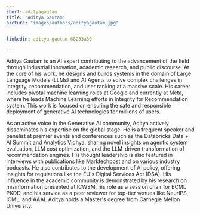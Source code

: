 ```yaml
---
short: adityagautam
title: "Aditya Gautam"
picture: "images/authors/adityagautam.jpg"


linkedin: aditya-gautam-68233a30

---
```


Aditya Gautam is an AI expert contributing to the advancement of the field through industrial innovation, academic research, and public discourse. At the core of his work, he designs and builds systems in the domain of Large Language Models (LLMs) and AI Agents to solve complex challenges in integrity, recommendation, and user ranking at a massive scale. His career includes pivotal machine learning roles at Google and currently at Meta, where he leads Machine Learning efforts in Integrity for Recommendation system. This work is focused on ensuring the safe and responsible deployment of generative AI technologies for millions of users.

As an active voice in the Generative AI community, Aditya actively disseminates his expertise on the global stage. He is a frequent speaker and panelist at premier events and conferences such as the Databricks Data + AI Summit and Analytics Vidhya, sharing novel insights on agentic system evaluation, LLM cost optimization, and the LLM-driven transformation of recommendation engines. His thought leadership is also featured in interviews with publications like Marktechpost and on various industry podcasts. He also contributes to the development of AI policy, offering insights for regulations like the EU's Digital Services Act (DSA). His influence in the academic community is demonstrated by his research on misinformation presented at ICWSM, his role as a session chair for ECML PKDD, and his service as a peer reviewer for top-tier venues like NeurIPS, ICML, and AAAI. Aditya holds a Master's degree from Carnegie Mellon University.
